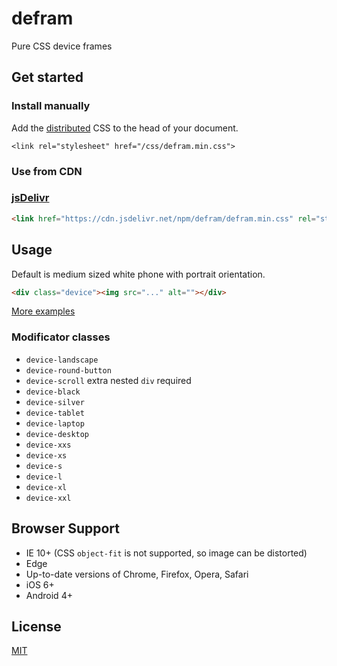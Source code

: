 # defram

Pure CSS device frames

## Get started

### Install manually

Add the [distributed](https://github.com/vvvkor/defram/archive/master.zip) CSS to the head of your document.

```
<link rel="stylesheet" href="/css/defram.min.css">
``` 

### Use from CDN

### [jsDelivr](https://www.jsdelivr.com/package/npm/defram)

```html
<link href="https://cdn.jsdelivr.net/npm/defram/defram.min.css" rel="stylesheet">
```

## Usage

Default is medium sized white phone with portrait orientation.

```html
<div class="device"><img src="..." alt=""></div>
```

[More examples](https://vvvkor.github.io/defram/index.html)

### Modificator classes

- ``device-landscape``
- ``device-round-button``
- ``device-scroll`` extra nested ``div`` required
- ``device-black``
- ``device-silver``
- ``device-tablet``
- ``device-laptop``
- ``device-desktop``
- ``device-xxs``
- ``device-xs``
- ``device-s``
- ``device-l``
- ``device-xl``
- ``device-xxl``

## Browser Support

* IE 10+ (CSS ``object-fit`` is not supported, so image can be distorted)
* Edge
* Up-to-date versions of Chrome, Firefox, Opera, Safari
* iOS 6+
* Android 4+

## License

[MIT](./LICENSE)